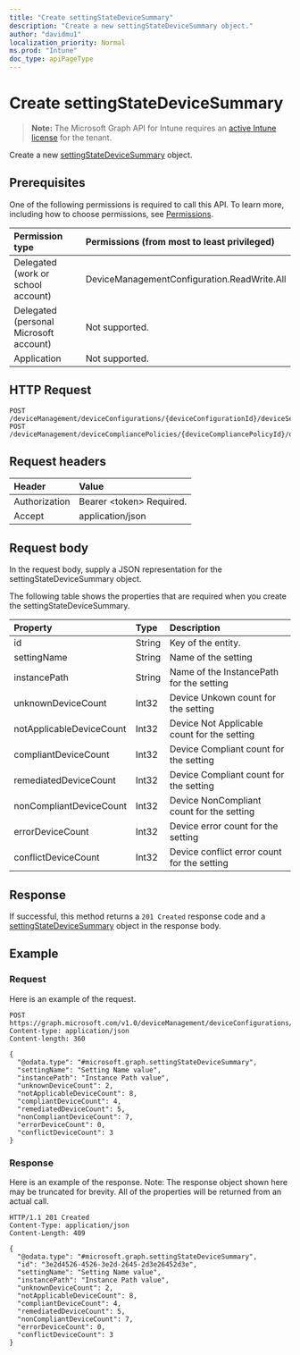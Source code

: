 ```yaml
---
title: "Create settingStateDeviceSummary"
description: "Create a new settingStateDeviceSummary object."
author: "davidmu1"
localization_priority: Normal
ms.prod: "Intune"
doc_type: apiPageType
---
```


# Create settingStateDeviceSummary

> **Note:** The Microsoft Graph API for Intune requires an [active Intune license](https://go.microsoft.com/fwlink/?linkid=839381) for the tenant.

Create a new [settingStateDeviceSummary](../resources/intune-deviceconfig-settingstatedevicesummary.md) object.

## Prerequisites
One of the following permissions is required to call this API. To learn more, including how to choose permissions, see [Permissions](/graph/permissions-reference).

|Permission type|Permissions (from most to least privileged)|
|:---|:---|
|Delegated (work or school account)|DeviceManagementConfiguration.ReadWrite.All|
|Delegated (personal Microsoft account)|Not supported.|
|Application|Not supported.|

## HTTP Request
<!-- {
  "blockType": "ignored"
}
-->
``` http
POST /deviceManagement/deviceConfigurations/{deviceConfigurationId}/deviceSettingStateSummaries
POST /deviceManagement/deviceCompliancePolicies/{deviceCompliancePolicyId}/deviceSettingStateSummaries
```

## Request headers
|Header|Value|
|:---|:---|
|Authorization|Bearer &lt;token&gt; Required.|
|Accept|application/json|

## Request body
In the request body, supply a JSON representation for the settingStateDeviceSummary object.

The following table shows the properties that are required when you create the settingStateDeviceSummary.

|Property|Type|Description|
|:---|:---|:---|
|id|String|Key of the entity.|
|settingName|String|Name of the setting|
|instancePath|String|Name of the InstancePath for the setting|
|unknownDeviceCount|Int32|Device Unkown count for the setting|
|notApplicableDeviceCount|Int32|Device Not Applicable count for the setting|
|compliantDeviceCount|Int32|Device Compliant count for the setting|
|remediatedDeviceCount|Int32|Device Compliant count for the setting|
|nonCompliantDeviceCount|Int32|Device NonCompliant count for the setting|
|errorDeviceCount|Int32|Device error count for the setting|
|conflictDeviceCount|Int32|Device conflict error count for the setting|



## Response
If successful, this method returns a `201 Created` response code and a [settingStateDeviceSummary](../resources/intune-deviceconfig-settingstatedevicesummary.md) object in the response body.

## Example

### Request
Here is an example of the request.
``` http
POST https://graph.microsoft.com/v1.0/deviceManagement/deviceConfigurations/{deviceConfigurationId}/deviceSettingStateSummaries
Content-type: application/json
Content-length: 360

{
  "@odata.type": "#microsoft.graph.settingStateDeviceSummary",
  "settingName": "Setting Name value",
  "instancePath": "Instance Path value",
  "unknownDeviceCount": 2,
  "notApplicableDeviceCount": 8,
  "compliantDeviceCount": 4,
  "remediatedDeviceCount": 5,
  "nonCompliantDeviceCount": 7,
  "errorDeviceCount": 0,
  "conflictDeviceCount": 3
}
```

### Response
Here is an example of the response. Note: The response object shown here may be truncated for brevity. All of the properties will be returned from an actual call.
``` http
HTTP/1.1 201 Created
Content-Type: application/json
Content-Length: 409

{
  "@odata.type": "#microsoft.graph.settingStateDeviceSummary",
  "id": "3e2d4526-4526-3e2d-2645-2d3e26452d3e",
  "settingName": "Setting Name value",
  "instancePath": "Instance Path value",
  "unknownDeviceCount": 2,
  "notApplicableDeviceCount": 8,
  "compliantDeviceCount": 4,
  "remediatedDeviceCount": 5,
  "nonCompliantDeviceCount": 7,
  "errorDeviceCount": 0,
  "conflictDeviceCount": 3
}
```




